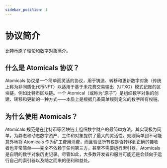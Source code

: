 ```yaml
---
sidebar_position: 1
---
```


# 协议简介

比特币原子理论和数字对象简介。

## 什么是 Atomicals 协议？

Atomicals 协议是一个简单而灵活的协议，用于铸造、转移和更新数字对象（传统上称为非同质化代币NFT）以适用于基于未花费交易输出（UTXO）模式记账的区块链，例如比特币区块链。一个 Atomical（或称为“原子”）是组织数字对象的创建、转移和更新的一种方式——本质上是根据几条简单规则定义的数字所有权链。

## 为什么使用 Atomicals？

Atomicals 规范是在比特币等区块链上组织数字财产的最简单方法。其实现极为简单，为静态和动态数字资产、工件和对象提供了最大的灵活性。规则简单到不可能意外地将 Atomicals 作为矿工费用消费，而且验证所有权是否转移到正确的接收者也非常简单——完全不依赖于任何第三方，甚至不需要运行索引器。Atomicals 是自明的数字对象历史记录。尽管如此，大多数开发者和服务可能还是会倾向于运行自己的索引器以及随之而来的便利和益处。

